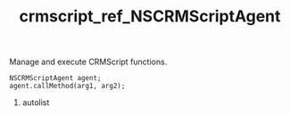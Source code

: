 ﻿---
title: crmscript_ref_NSCRMScriptAgent
description: NSCRMScriptAgent
intellisense: Void.NSCRMScriptAgent
keywords: NSCRMScriptAgent
so.topic: reference
---

Manage and execute CRMScript functions.

```crmscript
NSCRMScriptAgent agent;
agent.callMethod(arg1, arg2);
```

1. autolist

